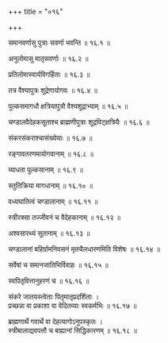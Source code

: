 +++
title = "०१६"

+++

समानवर्णासु पुत्राः सवर्णा भवन्ति ॥ १६.१ ॥

अनुलोमासु मातृसवर्णाः ॥ १६.२ ॥

प्रतिलोमास्वार्यविगर्हिताः ॥ १६.३ ॥

तत्र वैश्यापुत्रः शूद्रेणायोगवः ॥ १६.४ ॥

पुल्कसमागधौ क्षत्रियापुत्रौ वैश्यशूद्राभ्याम् ॥ १६.५ ॥

चण्डालवैदेहकसूताश्च ब्राह्मणीपुत्राः शूद्रविट्क्षत्रियैः ॥ १६.६ ॥

संकरसंकराश्चासंख्येयाः ॥ १६.७ ॥

रङ्गावतरणमायोगवानाम् ॥ १६.८ ॥

व्याधता पुल्कसानाम् ॥ १६.९ ॥

स्तुतिक्रिया मागधानाम् ॥ १६.१० ॥

वध्यघातित्वं चण्डालानाम् ॥ १६.११ ॥

स्त्रीरक्सा तज्जीवनं च वैदेहकानाम् ॥ १६.१२ ॥

अश्वसारथ्यं सूतानाम् ॥ १६.१३ ॥

चण्डालानां बहिर्ग्रामनिवसनं मृतचैलधारणमिति विशेषः ॥ १६.१४ ॥

सर्वेषां च समानजातिभिर्विवाहः ॥ १६.१५ ॥

स्वपितृवित्तानुहरणं च ॥ १६.१६ ॥

संकरे जातयस्त्वेताः पितृमातृप्रदर्शिताः  ।  
प्रच्छन्ना वा प्रकाशा वा वेदितव्याः स्वकर्मभिः  ॥ १६.१७ ॥

ब्राह्मणार्थे गवार्थे वा देहत्यागोऽनुपस्कृतः  ।  
स्त्रीबालाद्यवपत्तौ च बाह्यानां सिद्धिकारणम्  ॥ १६.१८ ॥


